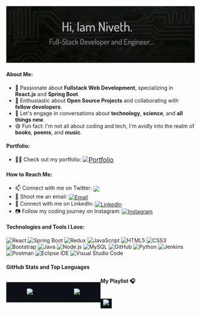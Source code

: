 <!-- Header with Banner Image -->
<div>
  <img src="./img/background.jpg" alt="Hi there!" /><br>
</div>

#### About Me:

- 🔭 Passionate about **Fullstack Web Development**, specializing in **React.js** and **Spring Boot**.
- 🌱 Enthusiastic about **Open Source Projects** and collaborating with **fellow developers**.
- 💬 Let's engage in conversations about **technology**, **science**, and **all things new**.
- 😅 Fun fact: I'm not all about coding and tech, I'm avidly into the realm of **books**, **poems**, and **music**.

#### Portfolio:

- 👨‍🎓 Check out my portfolio:
  <a href="https://nivethjunnithan.github.io/" target="_blank">
  <img align="center" src="https://img.shields.io/badge/nivethjunnithan-181717?style=flat-square&logo=github" alt="Portfolio" style="vertical-align: middle; font-size: larger;"/>
  </a>

#### How to Reach Me:

- 📫 Connect with me on Twitter:
  <a href="https://twitter.com/nivethjunnithan" target="_blank">
  <img align="center" src="https://img.shields.io/badge/niveth.j.unnithan-1DA1F2?style=flat-square&logo=twitter&logoColor=white" style="vertical-align: middle;" />
  </a>
- 📧 Shoot me an email:
  <a href="mailto:nivethunnithan@gmail.com" target="_blank">
  <img align="center" src="https://img.shields.io/badge/nivethunnithan@gmail.com-D14836?style=flat-square&logo=gmail&logoColor=white" alt="Email" style="vertical-align: middle;" />
  </a>
- 💼 Connect with me on LinkedIn:
  <a href="https://www.linkedin.com/in/nivethjunnithan/" target="_blank" class="badge-link">
  <img align="center" src="https://img.shields.io/badge/niveth.j.unnithan-0A66C2?style=flat-square&logo=linkedin&logoColor=white" alt="LinkedIn" style="vertical-align: middle;" />
  </a>
- 📷 Follow my coding journey on Instagram:
  <a href="https://instagram.com/_niveth.j.unnithan_" target="_blank" class="badge-link">
  <img align="center" src="https://img.shields.io/badge/niveth.j.unnithan-E4405F?style=flat-square&logo=instagram&logoColor=white" alt="Instagram" style="vertical-align: middle;" />
  </a>

#### Technologies and Tools I Love:

![React](https://img.shields.io/badge/-React-20232A?style=flat-square&logo=react)
![Spring Boot](https://img.shields.io/badge/Spring%20Boot-6DB33F?style=flat-square&logo=spring&logoColor=white)
![Redux](https://img.shields.io/badge/Redux-764ABC?style=flat-square&logo=redux&logoColor=white)
![JavaScript](https://img.shields.io/badge/-JavaScript-F7DF1E?style=flat-square&logo=javascript&logoColor=white)
![HTML5](https://img.shields.io/badge/-HTML5-E34F26?style=flat-square&logo=html5&logoColor=white)
![CSS3](https://img.shields.io/badge/-CSS3-1572B6?style=flat-square&logo=css3)
![Bootstrap](https://img.shields.io/badge/-Bootstrap-563D7C?style=flat-square&logo=bootstrap)
![Java](https://img.shields.io/badge/-Java-007396?style=flat-square&logo=java&logoColor=white)
![Node.js](https://img.shields.io/badge/Node.js-339933?style=flat-square&logo=node.js&logoColor=white)
![MySQL](https://img.shields.io/badge/-MySQL-00000F?style=flat-square&logo=mysql)
![GitHub](https://img.shields.io/badge/-GitHub-181717?style=flat-square&logo=github)
![Python](https://img.shields.io/badge/-Python-3776AB?style=flat-square&logo=python&logoColor=white)
![Jenkins](https://img.shields.io/badge/Jenkins-D24939?style=flat-square&logo=jenkins&logoColor=white)
![Postman](https://img.shields.io/badge/Postman-FF6C37?style=flat-square&logo=postman&logoColor=white)
![Eclipse IDE](https://img.shields.io/badge/Eclipse%20IDE-2C2255?style=flat-square&logo=eclipse&logoColor=white)
![Visual Studio Code](https://img.shields.io/badge/Visual%20Studio%20Code-007ACC?style=flat-square&logo=visual-studio-code&logoColor=white)

#### GitHub Stats and Top Languages

<div style="width: 50%; float: left;">
  <table style="width: 100%; display: table;">
    <tr>
      <td style="background-color: #0d1117;">
        <p align="center">
          <a href="https://github.com/anuraghazra/github-readme-stats">
            <img height="180em" src="https://github-readme-stats-eight-theta.vercel.app/api?username=nivethjunnithan&show_icons=true&include_all_commits=true&count_private=true&hide_border=true&bg_color=0d1117&title_color=58a6ff&icon_color=58a6ff&text_color=ffffff"/>
          </a>
        </p>
      </td>
      <td style="background-color: #0d1117;"">
      <p align="center">
        <a href="https://github.com/anuraghazra/github-readme-stats">
          <img height="180em" src="https://github-readme-stats-eight-theta.vercel.app/api/top-langs/?username=nivethjunnithan&layout=compact&langs_count=8&hide_border=true&bg_color=0d1117&title_color=58a6ff&text_color=ffffff"/>
        </a>
      </p>
    </td>
    </tr>
  </table>
</div>

#### My Playlist 🎧

<div style="width:auto; float: left;">
  <table style="width: 100%; display: table;">
    <tr>
      <td style="background-color: #0d1117;">
        <a href="https://open.spotify.com/user/31ezri3yej5mny5mmb4s3eipjuiy" target="_blank">
          <img src="https://github-readme-remake.vercel.app/api/spotify" />
        </a>
      </td>
    </tr>
  </table>
</div>

